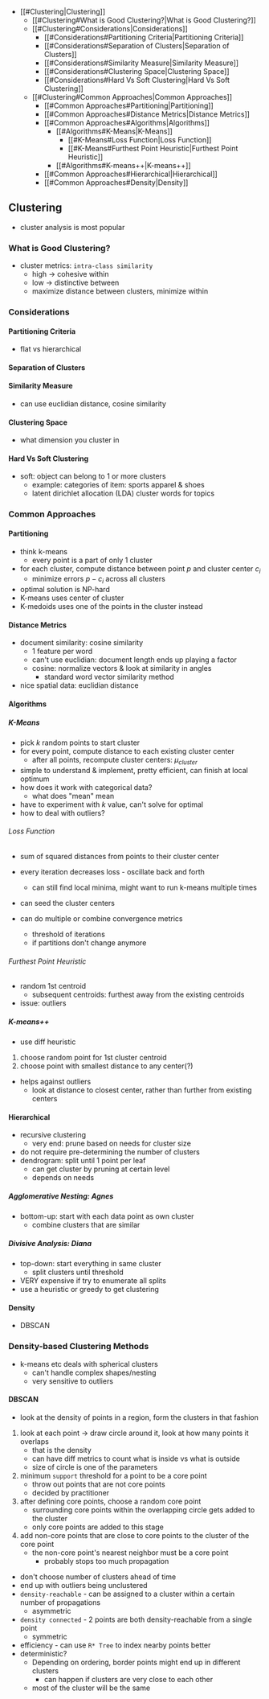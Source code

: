 - [[#Clustering|Clustering]]
	- [[#Clustering#What is Good Clustering?|What is Good Clustering?]]
	- [[#Clustering#Considerations|Considerations]]
		- [[#Considerations#Partitioning Criteria|Partitioning Criteria]]
		- [[#Considerations#Separation of Clusters|Separation of Clusters]]
		- [[#Considerations#Similarity Measure|Similarity Measure]]
		- [[#Considerations#Clustering Space|Clustering Space]]
		- [[#Considerations#Hard Vs Soft Clustering|Hard Vs Soft Clustering]]
	- [[#Clustering#Common Approaches|Common Approaches]]
		- [[#Common Approaches#Partitioning|Partitioning]]
		- [[#Common Approaches#Distance Metrics|Distance Metrics]]
		- [[#Common Approaches#Algorithms|Algorithms]]
			- [[#Algorithms#K-Means|K-Means]]
				- [[#K-Means#Loss Function|Loss Function]]
				- [[#K-Means#Furthest Point Heuristic|Furthest Point Heuristic]]
			- [[#Algorithms#K-means++|K-means++]]
		- [[#Common Approaches#Hierarchical|Hierarchical]]
		- [[#Common Approaches#Density|Density]]

## Clustering
- cluster analysis is most popular
### What is Good Clustering?
- cluster metrics: `intra-class similarity`
	- high -> cohesive within
	- low -> distinctive between
	- maximize distance between clusters, minimize within
### Considerations
#### Partitioning Criteria
- flat vs hierarchical
#### Separation of Clusters
#### Similarity Measure
- can use euclidian distance, cosine similarity
#### Clustering Space
- what dimension you cluster in
#### Hard Vs Soft Clustering
- soft: object can belong to 1 or more clusters
	- example: categories of item: sports apparel & shoes
	- latent dirichlet allocation (LDA) cluster words for topics
### Common Approaches
#### Partitioning
- think k-means
	- every point is a part of only 1 cluster
 - for each cluster, compute distance between point $p$ and cluster center $c_i$
	 - minimize errors $p - c_i$ across all clusters
- optimal solution is NP-hard
- K-means uses center of cluster
- K-medoids uses one of the points in the cluster instead
#### Distance Metrics
- document similarity: cosine similarity
	- 1 feature per word
	- can't use euclidian: document length ends up playing a factor
	- cosine: normalize vectors & look at similarity in angles
		- standard word vector similarity method
- nice spatial data: euclidian distance
#### Algorithms
##### K-Means
- pick $k$ random points to start cluster
- for every point, compute distance to each existing cluster center
	- after all points, recompute cluster centers: $\mu_{cluster}$ 
 - simple to understand & implement, pretty efficient, can finish at local optimum
 - how does it work with categorical data?
	 - what does "mean" mean
- have to experiment with $k$ value, can't solve for optimal
- how to deal with outliers?
###### Loss Function
- sum of squared distances from points to their cluster center
- every iteration decreases loss - oscillate back and forth
	- can still find local minima, might want to run k-means multiple times

- can seed the cluster centers
- can do multiple or combine convergence metrics
	- threshold of iterations
	- if partitions don't change anymore
###### Furthest Point Heuristic
- random 1st centroid
	- subsequent centroids: furthest away from the existing centroids
- issue: outliers
##### K-means++
- use diff heuristic
1. choose random point for 1st cluster centroid
2. choose point with smallest distance to any center(?)
- helps against outliers
	- look at distance to closest center, rather than further from existing centers
#### Hierarchical
- recursive clustering
	- very end: prune based on needs for cluster size
 - do not require pre-determining the number of clusters
 - dendrogram: split until 1 point per leaf
	 - can get cluster by pruning at certain level
	- depends on needs
##### Agglomerative Nesting: Agnes
- bottom-up: start with each data point as own cluster
	- combine clusters that are similar
##### Divisive Analysis: Diana
- top-down: start everything in same cluster
	- split clusters until threshold
- VERY expensive if try to enumerate all splits
- use a heuristic or greedy to get clustering 
#### Density
- DBSCAN
### Density-based Clustering Methods
- k-means etc deals with spherical clusters
	- can't handle complex shapes/nesting
	- very sensitive to outliers
#### DBSCAN
- look at the density of points in a region, form the clusters in that fashion
1. look at each point -> draw circle around it, look at how many points it overlaps
	- that is the density
	- can have diff metrics to count what is inside vs what is outside
	- size of circle is one of the parameters
2. minimum `support` threshold for a point to be a core point
	- throw out points that are not core points
	- decided by practitioner
3. after defining core points, choose a random core point
	- surrounding core points within the overlapping circle gets added to the cluster
	- only core points are added to this stage
4. add non-core points that are close to core points to the cluster of the core point
	- the non-core point's nearest neighbor must be a core point 
		- probably stops too much propagation 
- don't choose number of clusters ahead of time
- end up with outliers being unclustered
- `density-reachable` - can be assigned to a cluster within a certain number of propagations
	- asymmetric
- `density connected` - 2 points are both density-reachable from a single point
	- symmetric
- efficiency - can use `R* Tree` to index nearby points better
- deterministic? 
	- Depending on ordering, border points might end up in different clusters
		- can happen if clusters are very close to each other
	- most of the cluster will be the same